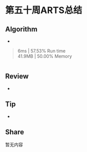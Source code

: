 # 第五十周ARTS总结
## Algorithm
- []()
> 6ms | 57.53% Run time  
> 41.9MB | 50.00% Memory
```java

```

## Review
- []()

## Tip
+ 

## Share
暂无内容